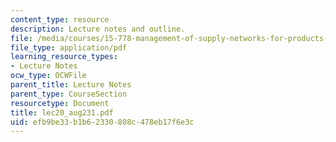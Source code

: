```yaml
---
content_type: resource
description: Lecture notes and outline.
file: /media/courses/15-778-management-of-supply-networks-for-products-and-services-summer-2004/efb9be33b1b62330808c478eb17f6e3c_lec20_aug231.pdf
file_type: application/pdf
learning_resource_types:
- Lecture Notes
ocw_type: OCWFile
parent_title: Lecture Notes
parent_type: CourseSection
resourcetype: Document
title: lec20_aug231.pdf
uid: efb9be33-b1b6-2330-808c-478eb17f6e3c
---
```

